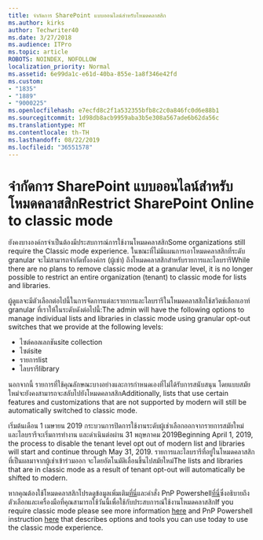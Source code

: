```yaml
---
title: จำกัดการ SharePoint แบบออนไลน์สำหรับโหมดคลาสสิก
ms.author: kirks
author: Techwriter40
ms.date: 3/27/2018
ms.audience: ITPro
ms.topic: article
ROBOTS: NOINDEX, NOFOLLOW
localization_priority: Normal
ms.assetid: 6e99da1c-e61d-40ba-855e-1a8f346e42fd
ms.custom:
- "1835"
- "1889"
- "9000225"
ms.openlocfilehash: e7ecfd8c2f1a532355bfb8c2c0a846fc0d6e88b1
ms.sourcegitcommit: 1d98db8acb9959aba3b5e308a567ade6b62da56c
ms.translationtype: MT
ms.contentlocale: th-TH
ms.lasthandoff: 08/22/2019
ms.locfileid: "36551578"
---
```

# <a name="restrict-sharepoint-online-to-classic-mode"></a><span data-ttu-id="153dd-102">จำกัดการ SharePoint แบบออนไลน์สำหรับโหมดคลาสสิก</span><span class="sxs-lookup"><span data-stu-id="153dd-102">Restrict SharePoint Online to classic mode</span></span>

<span data-ttu-id="153dd-103">ยังคงบางองค์กรจำเป็นต้องมีประสบการณ์การใช้งานโหมดคลาสสิก</span><span class="sxs-lookup"><span data-stu-id="153dd-103">Some organizations still require the Classic mode experience.</span></span> <span data-ttu-id="153dd-104">ในขณะที่ไม่มีแผนการเอาโหมดคลาสสิกที่ระดับ granular จะไม่สามารถจำกัดทั้งองค์กร (ผู้เช่า) ถึงโหมดคลาสสิกสำหรับรายการและไลบรารี</span><span class="sxs-lookup"><span data-stu-id="153dd-104">While there are no plans to remove classic mode at a granular level, it is no longer possible to restrict an entire organization (tenant) to classic mode for lists and libraries.</span></span>

<span data-ttu-id="153dd-105">ผู้ดูแลจะมีตัวเลือกต่อไปนี้ในการจัดการแต่ละรายการและไลบรารีในโหมดคลาสสิกใช้สวิตช์เลือกเอาท์ granular ที่เราให้ในระดับดังต่อไปนี้:</span><span class="sxs-lookup"><span data-stu-id="153dd-105">The admin will have the following options to manage individual lists and libraries in classic mode using granular opt-out switches that we provide at the following levels:</span></span>

- <span data-ttu-id="153dd-106">ไซต์คอลเลกชัน</span><span class="sxs-lookup"><span data-stu-id="153dd-106">site collection</span></span>
- <span data-ttu-id="153dd-107">ไซต์</span><span class="sxs-lookup"><span data-stu-id="153dd-107">site</span></span>
- <span data-ttu-id="153dd-108">รายการ</span><span class="sxs-lookup"><span data-stu-id="153dd-108">list</span></span>
- <span data-ttu-id="153dd-109">ไลบรารี</span><span class="sxs-lookup"><span data-stu-id="153dd-109">library</span></span>

<span data-ttu-id="153dd-110">นอกจากนี้ รายการที่ใช้คุณลักษณะบางอย่างและการกำหนดเองที่ไม่ได้รับการสนับสนุน โดยแบบสมัยใหม่จะยังคงสามารถจะสลับไปยังโหมดคลาสสิก</span><span class="sxs-lookup"><span data-stu-id="153dd-110">Additionally, lists that use certain features and customizations that are not supported by modern will still be automatically switched to classic mode.</span></span>

<span data-ttu-id="153dd-111">เริ่มต้นเดือน 1 เมษายน 2019 กระบวนการปิดการใช้งานระดับผู้เช่าเลือกออกจากรายการสมัยใหม่ และไลบรารีจะเริ่มการทำงาน และดำเนินต่อผ่าน 31 พฤษภาคม 2019</span><span class="sxs-lookup"><span data-stu-id="153dd-111">Beginning April 1, 2019, the process to disable the tenant level opt out of modern list and libraries will start and continue through May 31, 2019.</span></span>  <span data-ttu-id="153dd-112">รายการและไลบรารีที่อยู่ในโหมดคลาสสิกที่เป็นผลมาจากผู้เช่าเข้าร่วมออก จะโดยอัตโนมัติเลื่อนขึ้นไปสมัยใหม่</span><span class="sxs-lookup"><span data-stu-id="153dd-112">The lists and libraries that are in classic mode as a result of tenant opt-out will automatically be shifted to modern.</span></span>

<span data-ttu-id="153dd-113">หากคุณต้องใช้โหมดคลาสสิกโปรดดูข้อมูลเพิ่มเติม[ที่นี่](https://techcommunity.microsoft.com/t5/Microsoft-SharePoint-Blog/Delivering-SharePoint-modern-experiences/ba-p/315023)และคำสั่ง PnP Powershell[ที่นี่](https://docs.microsoft.com/sharepoint/dev/transform/modernize-userinterface-lists-and-libraries-optout)ซึ่งอธิบายถึงตัวเลือกและเครื่องมือที่คุณสามารถใช้วันนี้เพื่อใช้กับประสบการณ์ใช้งานโหมดคลาสสิก</span><span class="sxs-lookup"><span data-stu-id="153dd-113">If you require classic mode please see more information [here](https://techcommunity.microsoft.com/t5/Microsoft-SharePoint-Blog/Delivering-SharePoint-modern-experiences/ba-p/315023) and PnP Powershell instruction [here](https://docs.microsoft.com/sharepoint/dev/transform/modernize-userinterface-lists-and-libraries-optout) that describes options and tools you can use today to use the classic mode experience.</span></span>
